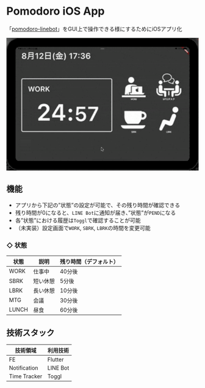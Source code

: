 # Pomodoro iOS App
「[pomodoro-linebot](https://github.com/konan0802/pomodoro-linebot)」をGUI上で操作できる様にするためにiOSアプリ化

<img src="./anime.gif" width="600">

## 機能
* アプリから下記の”状態”の設定が可能で、その残り時間が確認できる
* 残り時間が0になると、`LINE Bot`に通知が届き、”状態”が`PEND`になる
* 各”状態”における履歴は`Toggl`で確認することが可能
* （未実装）設定画面で`WORK`, `SBRK`, `LBRK`の時間を変更可能

### ◇ 状態
| 状態   | 説明    | 残り時間（デフォルト） |
| -     | -       | -                  |
| WORK  | 仕事中   | 40分後              |
| SBRK  | 短い休憩 | 5分後               |
| LBRK  | 長い休憩 | 10分後              |
| MTG   | 会議     | 30分後             |
| LUNCH | 昼食     | 60分後             |

## 技術スタック
| 技術領域      | 利用技術               | 
| -            | -                    | 
| FE           | Flutter              |
| Notification | LINE Bot             |
| Time Tracker | Toggl                |
